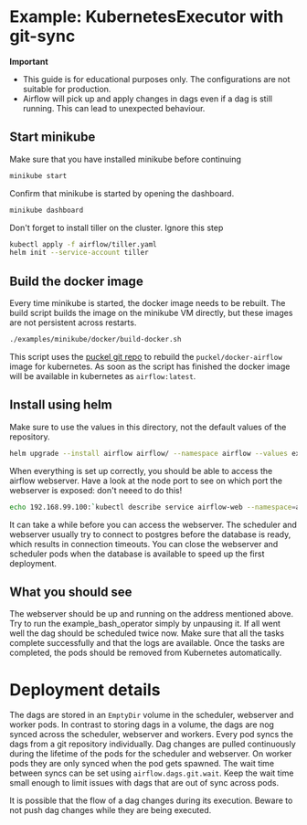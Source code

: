 # Example: KubernetesExecutor with git-sync

__Important__

- This guide is for educational purposes only. 
The configurations are not suitable for production.
- Airflow will pick up and apply changes in dags even if a dag is still running. 
This can lead to unexpected behaviour.

## Start minikube

Make sure that you have installed minikube before continuing

```bash
minikube start
```

Confirm that minikube is started by opening the dashboard.

```bash
minikube dashboard
```

Don't forget to install tiller on the cluster. Ignore this step

```bash
kubectl apply -f airflow/tiller.yaml
helm init --service-account tiller
```

## Build the docker image

Every time minikube is started, the docker image needs to be rebuilt.
The build script builds the image on the minikube VM directly,
but these images are not persistent across restarts.

```bash
./examples/minikube/docker/build-docker.sh
```

This script uses the [puckel git repo](https://github.com/puckel/docker-airflow) to rebuild
the `puckel/docker-airflow` image for kubernetes. 
As soon as the script has finished the docker image will be available in kubernetes as `airflow:latest`.

## Install using helm

Make sure to use the values in this directory, not the default values of the repository.

```bash
helm upgrade --install airflow airflow/ --namespace airflow --values examples/minikube/git-sync/values.yaml
```

When everything is set up correctly, you should be able to access the airflow webserver.
Have a look at the node port to see on which port the webserver is exposed: don't neeed to do this!

```bash
echo 192.168.99.100:`kubectl describe service airflow-web --namespace=airflow | grep NodePort | sed -n 's/.*web  \([0-9]\+\)\/TCP/\1/p' `
```

It can take a while before you can access the webserver. 
The scheduler and webserver usually try to connect to postgres before the database is ready,
which results in connection timeouts. 
You can close the webserver and scheduler pods when the database is available to speed up the
first deployment.

## What you should see

The webserver should be up and running on the address mentioned above.
Try to run the example_bash_operator simply by unpausing it. 
If all went well the dag should be scheduled twice now.
Make sure that all the tasks complete successfully and that the logs are available.
Once the tasks are completed, the pods should be removed from Kubernetes automatically.

# Deployment details

The dags are stored in an `EmptyDir` volume in the scheduler, webserver and worker pods. 
In contrast to storing dags in a volume, the dags are nog synced across the scheduler, webserver and workers.
Every pod syncs the dags from a git repository individually. 
Dag changes are pulled continuously during the lifetime of the pods for the scheduler and webserver.
On worker pods they are only synced when the pod gets spawned.
The wait time between syncs can be set using `airflow.dags.git.wait`.
Keep the wait time small enough to limit issues with dags that are out of sync across pods.

It is possible that the flow of a dag changes during its execution. 
Beware to not push dag changes while they are being executed.
